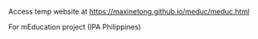 Access temp website at https://maxinetong.github.io/meduc/meduc.html

For mEducation project (IPA Philippines)

